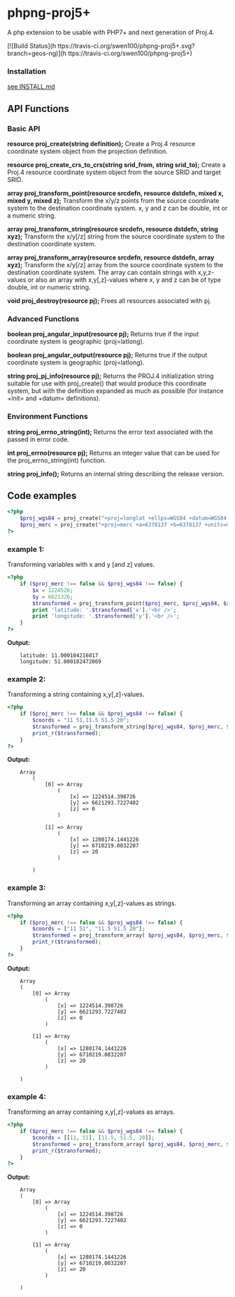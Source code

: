 # phpng-proj5+

A php extension to be usable with PHP7+ and next generation of Proj.4.

[![Build Status](h ttps://travis-ci.org/swen100/phpng-proj5+.svg?branch=geos-ng)](h ttps://travis-ci.org/swen100/phpng-proj5+)

### Installation

[see INSTALL.md](INSTALL)

## API Functions

### Basic API

**resource proj_create(string definition);**
Create a Proj.4 resource coordinate system object from the projection definition.

**resource proj_create_crs_to_crs(string srid_from, string srid_to);**
Create a Proj.4 resource coordinate system object from the source SRID and target SRID.

**array proj_transform_point(resource srcdefn, resource dstdefn, mixed x, mixed y, mixed z);**
Transform the x/y/z points from the source coordinate system to the destination coordinate system.
x, y and z can be double, int or a numeric string.

**array proj_transform_string(resource srcdefn, resource dstdefn, string xyz);**
Transform the x/y[/z] string from the source coordinate system to the destination coordinate system.

**array proj_transform_array(resource srcdefn, resource dstdefn, array xyz);**
Transform the x/y[/z] array from the source coordinate system to the destination coordinate system.
The array can contain strings with x,y,z-values or also an array with x,y[,z]-values where x, y and z can be of type double, int or numeric string.

**void proj_destroy(resource pj);**
Frees all resources associated with pj.

### Advanced Functions

**boolean proj_angular_input(resource pj);**
Returns true if the input coordinate system is geographic (proj=latlong).
  
**boolean proj_angular_output(resource pj);**
Returns true if the output coordinate system is geographic (proj=latlong).

**string proj_pj_info(resource pj);**
Returns the PROJ.4 initialization string suitable for use with proj_create() that would produce this coordinate system, but with the definition expanded as much as possible (for instance +init= and +datum= definitions).

### Environment Functions

**string proj_errno_string(int);**
Returns the error text associated with the passed in error code.

**int proj_errno(resource pj);**
Returns an integer value that can be used for the proj_errno_string(int) function.

**string proj_info();**
Returns an internal string describing the release version.

## Code examples

```php
<?php  
	$proj_wgs84 = proj_create("+proj=longlat +ellps=WGS84 +datum=WGS84 +no_defs");
	$proj_merc = proj_create("+proj=merc +a=6378137 +b=6378137 +units=m +k=1.0 +nadgrids=@null +no_defs");
?>
```

### example 1:
Transforming variables with x and y [and z] values.
```php
<?php  
	if ($proj_merc !== false && $proj_wgs84 !== false) {  
	    $x = 1224526;
	    $y = 6621326;
	    $transformed = proj_transform_point($proj_merc, $proj_wgs84, $x, $y);  
	    print 'latitude: '.$transformed['x'].'<br />';  
	    print 'longitude: '.$transformed['y'].'<br />';  
	}
?>
```

**Output:**
```
	latitude: 11.000104216017
	longitude: 51.000182472069
```

### example 2:
Transforming a string containing x,y[,z]-values.
```php
<?php  
	if ($proj_merc !== false && $proj_wgs84 !== false) {  
	    $coords = "11 51,11.5 51.5 20";
	    $transformed = proj_transform_string($proj_wgs84, $proj_merc, $coords);  
	    print_r($transformed);  
	}
?>
```

**Output:**
```
	Array
        (
            [0] => Array
                (
                    [x] => 1224514.398726
                    [y] => 6621293.7227402
                    [z] => 0
                )

            [1] => Array
                (
                    [x] => 1280174.1441226
                    [y] => 6710219.0832207
                    [z] => 20
                )

        )
```

### example 3:
Transforming an array containing x,y[,z]-values as strings.
```php
<?php  
	if ($proj_merc !== false && $proj_wgs84 !== false) {  
	    $coords = ["11 51", "11.5 51.5 20"];
	    $transformed = proj_transform_array( $proj_wgs84, $proj_merc, $coords );
	    print_r($transformed);  
	}
?>
```

**Output:**
```
	Array
	(
	    [0] => Array
	        (
	            [x] => 1224514.398726
	            [y] => 6621293.7227402
	            [z] => 0
	        )
	
	    [1] => Array
	        (
	            [x] => 1280174.1441226
	            [y] => 6710219.0832207
	            [z] => 20
	        )
	
	)
```

### example 4:
Transforming an array containing x,y[,z]-values as arrays.
```php
<?php  
	if ($proj_merc !== false && $proj_wgs84 !== false) {  
	    $coords = [[11, 51], [11.5, 51.5, 20]];
	    $transformed = proj_transform_array( $proj_wgs84, $proj_merc, $coords );
	    print_r($transformed);  
	}
?>
```

**Output:**
```
	Array
	(
	    [0] => Array
	        (
	            [x] => 1224514.398726
	            [y] => 6621293.7227402
	            [z] => 0
	        )
	
	    [1] => Array
	        (
	            [x] => 1280174.1441226
	            [y] => 6710219.0832207
	            [z] => 20
	        )
	
	)
```
